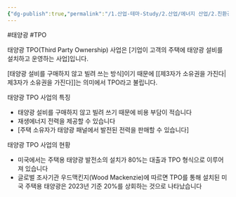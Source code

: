 ```yaml
---
{"dg-publish":true,"permalink":"/1.산업-테마-Study/2.산업/에너지 산업/2.친환경 에너지/2.태양광/INFO_태양광/태양광 TPO 사업/","created":"2025-03-20T17:11:14.207+09:00","updated":"2025-06-26T17:45:30.170+09:00"}
---
```


#태양광 #TPO 

태양광 TPO(Third Party Ownership) 사업은 [기업이 고객의 주택에 태양광 설비를 설치하고 운영하는 사업]입니다. 

[태양광 설비를 구매하지 않고 빌려 쓰는 방식]이기 때문에 [[제3자가 소유권을 가진다\|제3자가 소유권을 가진다]]는 의미에서 TPO라고 불립니다. 

태양광 TPO 사업의 특징

- 태양광 설비를 구매하지 않고 빌려 쓰기 때문에 비용 부담이 적습니다 
- 재생에너지 전력을 제공할 수 있습니다 
- [주택 소유자가 태양광 패널에서 발전된 전력을 판매할 수 있습니다] 

태양광 TPO 사업의 현황

- 미국에서는 주택용 태양광 발전소의 설치가 80%는 대출과 TPO 형식으로 이루어져 있습니다 
- 글로벌 조사기관 우드맥킨지(Wood Mackenzie)에 따르면 TPO를 통해 설치된 미국 주택용 태양광은 2023년 기준 20%를 상회하는 것으로 나타났습니다